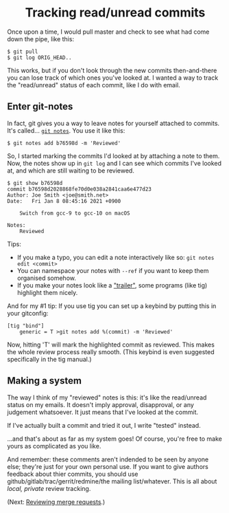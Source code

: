 <h1 align="center">Tracking read/unread commits</h1>

Once upon a time, I would pull master and check to see what had come down
the pipe, like this:

```
$ git pull
$ git log ORIG_HEAD..
```

This works, but if you don't look through the new commits then-and-there you
can lose track of which ones you've looked at.  I wanted a way to track the
"read/unread" status of each commit, like I do with email.

## Enter git-notes

In fact, git gives you a way to leave notes for yourself attached to commits.
It's called... [`git notes`].  You use it like this:

```
$ git notes add b76598d -m 'Reviewed'
```

So, I started marking the commits I'd looked at by attaching a note to them.
Now, the notes show up in `git log` and I can see which commits I've looked
at, and which are still waiting to be reviewed.

```
$ git show b76598d
commit b76598d2028868fe70d0e038a2841caa6e477d23
Author: Joe Smith <joe@smith.net>
Date:   Fri Jan 8 08:45:16 2021 +0900

    Switch from gcc-9 to gcc-10 on macOS

Notes:
    Reviewed
```

Tips:

* If you make a typo, you can edit a note interactively like so:
  `git notes edit <commit>`
* You can namespace your notes with `--ref` if you want to keep them
  organised somehow.
* If you make your notes look like a ["trailer"], some programs (like tig)
  highlight them nicely.

And for my #1 tip: If you use tig you can set up a keybind by putting this
in your gitconfig:

  ```
  [tig "bind"]
      generic = T >git notes add %(commit) -m 'Reviewed'
  ```

Now, hitting 'T' will mark the highlighted commit as reviewed.  This makes
the whole review process really smooth.  (This keybind is even suggested
specifically in the tig manual.)

## Making a system

The way I think of my "reviewed" notes is this: it's like the read/unread
status on my emails.  It doesn't imply approval, disapproval, or any judgement
whatsoever.  It just means that I've looked at the commit.

If I've actually built a commit and tried it out, I write "tested" instead.

...and that's about as far as my system goes!  Of course, you're free to
make yours as complicated as you like.

And remember: these comments aren't indended to be seen by anyone else;
they're just for your own personal use.  If you want to give authors feedback
about thier commits, you should use github/gitlab/trac/gerrit/redmine/the
mailing list/whatever.  This is all about _local, private_ review tracking.

[`git notes`]: https://git-scm.com/docs/git-notes
["trailer"]: https://git-scm.com/docs/git-interpret-trailers

(Next: [Reviewing merge requests](reviewing_mrs.md).)
